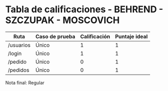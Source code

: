 # Tabla de calificaciones - BEHREND - SZCZUPAK - MOSCOVICH

| Ruta      | Caso de prueba | Calificación | Puntaje ideal |
| --------- | -------------- | ------------ | ------------- |
| /usuarios | Único          | 1            | 1             |
| /login    | Único          | 1            | 1             |
| /pedido   | Único          | 0            | 1             |
| /pedidos  | Único          | 0            | 1             |

Nota final: Regular
